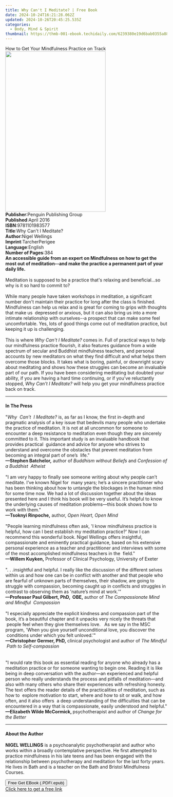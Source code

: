 ```yaml
---
title: Why Can't I Meditate? | Free Book
date: 2024-10-24T16:21:28.062Z
updated: 2024-10-26T20:45:25.535Z
categories:
  - Body, Mind & Spirit
thumbnail: https://thmb-001-ebook.techidaily.com/6239380e19d6bab0355a88968080d4567e3e224e55e7404981387275a860260a.jpg
---
```

<main id="book-container">
  <div class="flex flex-col">
    <div class="book-brief flex-1 py-6 px-4 sm:p-6 md:py-10 md:px-8">
      <!-- brief-->
      <div class="book-brief-main">
        How to Get Your Mindfulness Practice on Track
      </div>
    </div>
    <div
      class="book-meta-info flex-1 grid gap-4 col-start-1 col-end-3 row-start-1 sm:mb-6 sm:grid-cols-4 lg:gap-6 lg:col-start-2 lg:row-end-6 lg:row-span-6 lg:mb-0"
    >
      <div
        class="book-meta-info-left place-content-center mt-4 p-4 text-sm leading-6 col-start-2 col-span-2 dark:text-slate-400"
      >
        <img
          class="w-full h-500 object-cover rounded-lg sm:h-255 sm:col-span-2 lg:col-span-full"
          src="https://img-001-ebook.techidaily.com/23b8ba7eb71dd6939589eb79f974c464d331bff70b84df29a48f019bb280f964.jpg"
          alt=""
          width="312"
          height="500"
        />
      </div>
      <div
        class="book-meta-info-right mt-2 col-start-1 row-start-2 col-span-3 self-center"
      >
        <!-- meta data  -->
        <div class="flex flex-col px-4 md:px-8">
          <div class="flex-1">
            <strong>Publisher</strong>:<span class="px-2"
              >Penguin Publishing Group</span
            >
          </div>
          <div class="flex-1">
            <strong>Published</strong>:<span class="px-2">April 2016</span>
          </div>
          <div class="flex-1">
            <strong>ISBN</strong>:<span class="px-2">9781101983577</span>
          </div>
          <div class="flex-1">
            <strong>Title</strong>:<span class="px-2"
              >Why Can&#39;t I Meditate?</span
            >
          </div>
          <div class="flex-1">
            <strong>Author</strong>:<span class="px-2">Nigel Wellings</span>
          </div>
          <div class="flex-1">
            <strong>Imprint</strong>:<span class="px-2">TarcherPerigee</span>
          </div>
          <div class="flex-1">
            <strong>Language</strong>:<span class="px-2">English</span>
          </div>
          <div class="flex-1">
            <strong>Number of Pages</strong>:<span class="px-2">384</span>
          </div>
        </div>
      </div>
    </div>
    <div class="book-description flex-1 py-6 px-4 sm:p-6 md:py-10 md:px-8">
      <div class="book-description-main">
        <div accordion-content="" id="description">
          <b
            >An accessible guide from an expert on Mindfulness on how to get the
            most out of meditation--and make the practice a permanent part of
            your daily life.</b
          ><br /><br />Meditation is supposed to be a practice that's relaxing
          and beneficial...so why is it so hard to commit to?<br /><br />
          While many people have taken workshops in meditation, a significant
          number don't maintain their practice for long after the class is
          finished. Mindfulness can help us relax and is great for coming to
          grips with thoughts that make us&nbsp; depressed or anxious, but it
          can also bring us into a more intimate relationship with ourselves--a
          prospect that can make some feel uncomfortable. Yes, lots of good
          things come out of meditation practice, but keeping it up is
          challenging. <br /><br />
          This is where <i>Why Can't I Meditate?</i> comes in. Full of practical
          ways to help our mindfulness practice flourish, it also features
          guidance from a wide spectrum of secular and Buddhist mindfulness
          teachers, and personal accounts by new meditators on what they find
          difficult and what helps them overcome those blocks. It takes what is
          boring, painful, or downright scary about meditating and shows how
          these struggles can become an invaluable part of our path. If you have
          been considering meditating but doubted your ability, if you are
          having a hard time continuing, or if you've reluctantly stopped,
          <i>Why Can't I Meditate?</i> will help you get your mindfulness
          practice back on track.
        </div>
        <div class="accordion-fader"></div>
      </div>
    </div>
    <div class="book-excerpts flex-1 py-6 px-4 sm:p-6 md:py-10 md:px-8">
      <!-- excerpts-->
      <div class="book-excerpts-main">
        <hr />
        <h4 class="placeholder placeholder-heading">
          <span>In The Press</span>
        </h4>
        <p>
          "<i>Why &nbsp;Can’t &nbsp;I Meditate? </i>is, as far as I know, the
          first in-depth and pragmatic analysis of a key issue that bedevils
          many people who undertake the practice of meditation. It is not at all
          uncommon for someone to encounter a deep resistance to meditation even
          though they are sincerely committed to it. This important study is an
          invaluable handbook that provides practical &nbsp;guidance and advice
          for anyone who strives to understand and overcome the obstacles that
          prevent meditation from becoming an integral part of one’s
          &nbsp;life."<br /><b>—Stephen Batchelor,</b> author of
          <i>Buddhism without Beliefs&nbsp;</i>and
          <i>Confession of a Buddhist &nbsp;Atheist</i><br /><br />"I am very
          happy to finally see someone writing about why people can’t meditate.
          I’ve known Nigel for &nbsp;many years; he’s a sincere practitioner who
          has been thinking about how to untangle the blockages in the human
          mind for some time now. We had a lot of discussion together about the
          ideas presented here and I think his book will be very useful. It’s
          helpful to know the underlying causes of meditation problems—this book
          shows how to work with them."<br /><b>—Tsoknyi Rinpoche,</b> author,
          <i>Open Heart, Open Mind</i><br /><br />"People learning mindfulness
          often ask, 'I know mindfulness practice is helpful, how can I best
          establish my meditation practice?' Now I can recommend this wonderful
          book. Nigel Wellings offers insightful, compassionate and eminently
          practical guidance, based on his extensive personal experience as a
          teacher and practitioner and interviews with some of the most
          accomplished mindfulness teachers in the &nbsp;field."<br /><b
            >—Willem Kuyken,</b
          >
          Professor of Clinical Psychology, University of Exeter<br /><br />". .
          .insightful and helpful. I really like the discussion of the different
          selves within us and how one can be in conflict with another and that
          people who are fearful of unknown parts of themselves, their shadow,
          are going to struggle with compassion, becoming caught up in conflicts
          and struggles in contrast to observing them as 'nature’s mind at
          work.'"<br /><b>—Professor Paul Gilbert, PhD, &nbsp;OBE,</b> author
          of&nbsp;<i>The Compassionate Mind and Mindful &nbsp;Compassion</i
          ><br /><br />"I especially appreciate the explicit kindness and
          compassion part of the book, it’s a beautiful chapter and it unpacks
          very nicely the threats that &nbsp;people feel when they give
          themselves love.&nbsp; &nbsp;As we say in the MSC program, 'When you
          give yourself unconditional love, you discover the &nbsp;conditions
          under which you felt unloved.'"<br /><b>—Christopher Germer, PhD,</b
          >&nbsp;clinical psychologist and author of
          <i>The Mindful &nbsp;Path to Self-compassion</i><br /><br />
          <br />"I would rate this book as essential reading for anyone who
          already has a meditation practice or for someone wanting to begin one.
          Reading it is like being in deep conversation with the author—an
          experienced and helpful person who really understands the process and
          pitfalls of meditation—and also with many others who share their
          experiences with refreshing honesty. The text offers the reader
          details of the practicalities of meditation, such as how to
          &nbsp;explore motivation to start, where and how to sit or walk, and
          how often, and it also offers &nbsp;a deep understanding of the
          difficulties that can be encountered in a way that is compassionate,
          easily understood and helpful."<br /><b
            >—Elizabeth Wilde McCormick, </b
          >psychotherapist and author of <i>Change for the Better</i>
        </p>
      </div>
    </div>
    <div class="book-about-author flex-1 py-6 px-4 sm:p-6 md:py-10 md:px-8">
      <!-- about author-->
      <div class="book-main-author-main">
        <hr />
        <h4 class="placeholder placeholder-heading">
          <span>About the Author</span>
        </h4>
        <p>
          <b>NIGEL WELLINGS</b> is a psychoanalytic psychotherapist and author
          who works within a broadly contemplative perspective. He first
          attempted to practice mindfulness in his late teens and has been
          engaged with the relationship between psychotherapy and meditation for
          the last forty years. He lives in Bath and is a teacher on the Bath
          and Bristol Mindfulness Courses.
        </p>
      </div>
    </div>
    <div class="book-free-get flex-1 py-6 px-4 sm:p-6 md:py-10 md:px-8">
      <button
        id="btn-free-get"
        class="bg-blue-500 hover:bg-blue-700 text-white font-bold py-2 px-4 rounded"
      >
        Free Get EBook (.PDF/.epub)
      </button>
      <div id="countdown-display" class="px-2 text-lg mt-2"></div>
      <a
        id="free-link"
        class="hidden bg-blue-500 hover:bg-blue-700 text-white font-bold py-2 px-4 rounded"
        href="https://www.ebooks.com/en-us/book/2473469/why-can-t-i-meditate/nigel-wellings/"
        target="_blank"
        >Click here to get a free link</a
      >
    </div>
    <script>
      let countdownTime = 0;
      let countdownInterval = null;
      document
        .getElementById('btn-free-get')
        .addEventListener('click', startCountdown);
      function startCountdown() {
        countdownTime = new Date().getTime() + 60000 * 3;
        countdownInterval = setInterval(updateCountdown, 1000);
        document.getElementById('btn-free-get').disabled = true;
        document
          .getElementById('btn-free-get')
          .classList.add('bg-gray-500', 'cursor-not-allowed');
      }
      function updateCountdown() {
        let currentTime = new Date().getTime();
        let timeLeft = countdownTime - currentTime;
        let secondsLeft = Math.floor(timeLeft / 1000);
        document.getElementById('countdown-display').innerHTML =
          `Remaining time: ${secondsLeft} seconds.`;
        if (secondsLeft <= 0) {
          clearInterval(countdownInterval);
          document.getElementById('btn-free-get').classList.add('hidden');
          document.getElementById('free-link').classList.remove('hidden');
          document.getElementById('countdown-display').innerHTML = '';
        }
      }
    </script>
  </div>
</main>

<ins class="adsbygoogle"
      style="display:block"
      data-ad-client="ca-pub-7571918770474297"
      data-ad-slot="8358498916"
      data-ad-format="auto"
      data-full-width-responsive="true"></ins>
    
